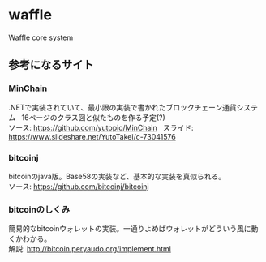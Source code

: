 # waffle
Waffle core system

## 参考になるサイト
### MinChain
.NETで実装されていて、最小限の実装で書かれたブロックチェーン通貨システム  
16ページのクラス図と似たものを作る予定(?)  
ソース: https://github.com/yutopio/MinChain  
スライド: https://www.slideshare.net/YutoTakei/c-73041576

### bitcoinj
bitcoinのjava版。Base58の実装など、基本的な実装を真似られる。  
ソース: https://github.com/bitcoinj/bitcoinj

### bitcoinのしくみ
簡易的なbitcoinウォレットの実装。一通りよめばウォレットがどういう風に動くかわかる。  
解説: http://bitcoin.peryaudo.org/implement.html

